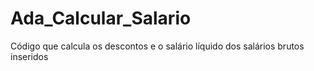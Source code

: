 # Ada_Calcular_Salario
Código que calcula os descontos e o salário líquido dos salários brutos inseridos
